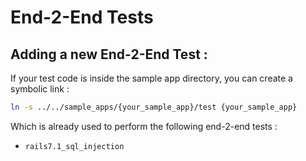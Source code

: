 # End-2-End Tests

## Adding a new End-2-End Test :

If your test code is inside the sample app directory, you can create a symbolic link :

```sh
ln -s ../../sample_apps/{your_sample_app}/test {your_sample_app}
```

Which is already used to perform the following end-2-end tests :
- `rails7.1_sql_injection`

